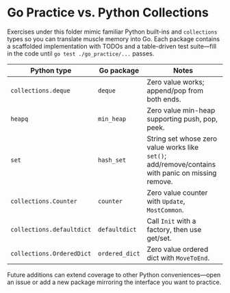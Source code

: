 # Go Practice vs. Python Collections

Exercises under this folder mimic familiar Python built-ins and `collections` types so you can translate muscle memory into Go. Each package contains a scaffolded implementation with TODOs and a table-driven test suite—fill in the code until `go test ./go_practice/...` passes.

| Python type | Go package | Notes |
|-------------|-----------|-------|
| `collections.deque` | `deque` | Zero value works; append/pop from both ends. |
| `heapq` | `min_heap` | Zero value min-heap supporting push, pop, peek. |
| `set` | `hash_set` | String set whose zero value works like `set()`; add/remove/contains with panic on missing remove. |
| `collections.Counter` | `counter` | Zero value counter with `Update`, `MostCommon`. |
| `collections.defaultdict` | `defaultdict` | Call `Init` with a factory, then use get/set. |
| `collections.OrderedDict` | `ordered_dict` | Zero value ordered dict with `MoveToEnd`. |

Future additions can extend coverage to other Python conveniences—open an issue or add a new package mirroring the interface you want to practice.
